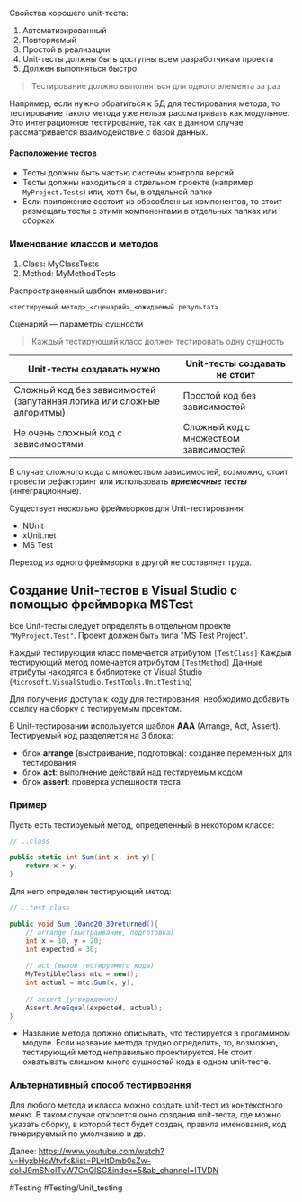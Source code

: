 
Свойства хорошего unit-теста:
1. Автоматизированный
2. Повторяемый
3. Простой в реализации
4. Unit-тесты должны быть доступны всем разработчикам проекта
5. Должен выполняться быстро

>Тестирование должно выполняться для одного элемента за раз

Например, если нужно обратиться к БД для тестирования метода, то тестирование такого метода уже нельзя рассматривать как модульное. Это интеграционное тестирование, так как в данном случае рассматривается взаимодействие с базой данных.

#### Расположение тестов

* Тесты должны быть частью системы контроля версий
* Тесты должны находиться в отдельном проекте (например `MyProject.Tests`) или, хотя бы, в отдельной папке
* Если приложение состоит из обособленных компонентов, то стоит размещать тесты с этими компонентами в отдельных папках или сборках

### Именование классов и методов

1. Class: MyClassTests
2. Method: MyMethodTests

Распространенный шаблон именования:
```
<тестируемый метод>_<сценарий>_<ожидаемый результат>
```
Сценарий — параметры сущности

>Каждый тестирующий класс должен тестировать одну сущность

Unit-тесты создавать нужно | Unit-тесты создавать не стоит
-|-
Сложный код без зависимостей (запутанная логика или сложные алгоритмы) | Простой код без зависимостей
Не очень сложный код с зависимостями | Сложный код с множеством зависимостей

В случае сложного кода с множеством зависимостей, возможно, стоит провести рефакторинг или использовать ***приемочные тесты*** (интеграционные).

Существует несколько фреймворков для Unit-тестирования:
* NUnit
* xUnit.net
* MS Test 

Переход из одного фреймворка в другой не составляет труда.

## Создание Unit-тестов в Visual Studio с помощью фреймворка MSTest

Все Unit-тесты следует определять в отдельном проекте `"MyProject.Test"`. Проект должен быть типа "MS Test Project".

Каждый тестирующий класс помечается атрибутом `[TestClass]`
Каждый тестирующий метод помечается атрибутом `[TestMethod]`
Данные атрибуты находятся в библиотеке от Visual Studio (`Microsoft.VisualStudio.TestTools.UnitTesting`)

Для получения доступа к коду для тестирования, необходимо добавить ссылку на сборку с тестируемым проектом.

В Unit-тестировании используется шаблон **AAA** (Arrange, Act, Assert). Тестируемый код разделяется на 3 блока:
* блок **arrange** (выстраивание, подготовка): создание переменных для тестирования
* блок **act**: выполнение действий над тестируемым кодом
* блок **assert**: проверка успешности теста

### Пример

Пусть есть тестируемый метод, определенный в некотором классе:

```csharp
// ..class

public static int Sum(int x, int y){
	return x + y;
}
```

Для него определен тестирующий метод:

```csharp
// ..test class

public void Sum_10and20_30returned(){
	// arrange (выстраивание, подготовка)
	int x = 10, y = 20;
	int expected = 30;
	
	// act (вызов тестируемого кода)
	MyTestibleClass mtc = new();
	int actual = mtc.Sum(x, y);
	
	// assert (утверждение)
	Assert.AreEqual(expected, actual);
}
```

* Название метода должно описывать, что тестируется в прогаммном модуле. Если название метода трудно определить, то, возможно, тестирующий метод неправильно проектируется. Не стоит охватывать слишком много сущностей кода в одном unit-тесте.

### Альтернативный способ тестирвоания

Для любого метода и класса можно создать unit-тест из контекстного меню. В таком случае откроется окно создания unit-теста, где можно указать сборку, в которой тест будет создан, правила именования, код генерируемый по умолчанию и др.

Далее: https://www.youtube.com/watch?v=HyxbHcWtvfk&list=PLvItDmb0sZw-dolIJ9mSNolTvW7CnQlSG&index=5&ab_channel=ITVDN

#Testing #Testing/Unit_testing